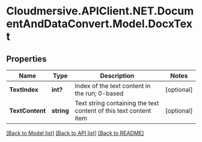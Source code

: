 # Cloudmersive.APIClient.NET.DocumentAndDataConvert.Model.DocxText
## Properties

Name | Type | Description | Notes
------------ | ------------- | ------------- | -------------
**TextIndex** | **int?** | Index of the text content in the run; 0-based | [optional] 
**TextContent** | **string** | Text string containing the text content of this text content item | [optional] 

[[Back to Model list]](../README.md#documentation-for-models) [[Back to API list]](../README.md#documentation-for-api-endpoints) [[Back to README]](../README.md)

